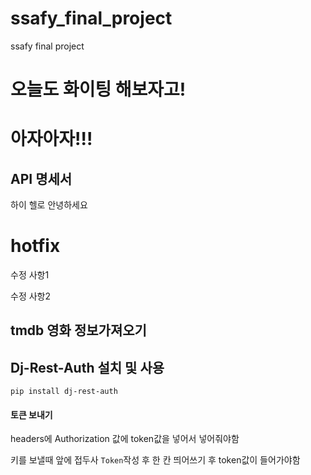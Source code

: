 # ssafy_final_project
ssafy final project


# 오늘도 화이팅 해보자고!
# 아자아자!!!

## API 명세서

하이
헬로
안녕하세요

# hotfix 

수정 사항1

수정 사항2

## tmdb 영화 정보가져오기


## Dj-Rest-Auth 설치 및 사용
`pip install dj-rest-auth`

#### 토큰 보내기
headers에 Authorization 값에 token값을 넣어서 넣어줘야함

키를 보낼때 앞에 접두사 `Token`작성 후 한 칸 띄어쓰기 후 token값이 들어가야함

